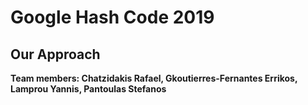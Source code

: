 # Google Hash Code 2019

Our Approach
--------------

<p>

</p>





<p>
  
 **Team members: Chatzidakis Rafael, Gkoutierres-Fernantes Errikos, Lamprou Yannis, Pantoulas Stefanos** 
 
</p>
